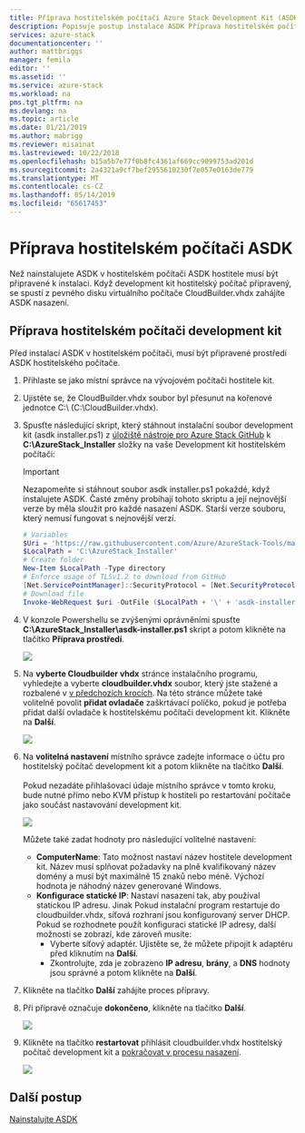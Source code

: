 ```yaml
---
title: Příprava hostitelském počítači Azure Stack Development Kit (ASDK) | Dokumentace Microsoftu
description: Popisuje postup instalace ASDK Příprava hostitelském počítači Azure Stack Development Kit (ASDK).
services: azure-stack
documentationcenter: ''
author: mattbriggs
manager: femila
editor: ''
ms.assetid: ''
ms.service: azure-stack
ms.workload: na
pms.tgt_pltfrm: na
ms.devlang: na
ms.topic: article
ms.date: 01/21/2019
ms.author: mabrigg
ms.reviewer: misainat
ms.lastreviewed: 10/22/2018
ms.openlocfilehash: b15a5b7e77f0b8fc4361af669cc9099753ad201d
ms.sourcegitcommit: 2a4321a9cf7bef2955610230f7e057e0163de779
ms.translationtype: MT
ms.contentlocale: cs-CZ
ms.lasthandoff: 05/14/2019
ms.locfileid: "65617453"
---
```

# <a name="prepare-the-asdk-host-computer"></a>Příprava hostitelském počítači ASDK
Než nainstalujete ASDK v hostitelském počítači ASDK hostitele musí být připravené k instalaci. Když development kit hostitelský počítač připravený, se spustí z pevného disku virtuálního počítače CloudBuilder.vhdx zahájíte ASDK nasazení.

## <a name="prepare-the-development-kit-host-computer"></a>Příprava hostitelském počítači development kit
Před instalací ASDK v hostitelském počítači, musí být připravené prostředí ASDK hostitelského počítače.
1. Přihlaste se jako místní správce na vývojovém počítači hostitele kit.
2. Ujistěte se, že CloudBuilder.vhdx soubor byl přesunut na kořenové jednotce C:\ (C:\CloudBuilder.vhdx).
3. Spusťte následující skript, který stáhnout instalační soubor development kit (asdk installer.ps1) z [úložiště nástroje pro Azure Stack GitHub](https://github.com/Azure/AzureStack-Tools) k **C:\AzureStack_Installer** složky na vaše Development kit hostitelském počítači:

   > [!IMPORTANT]
   > Nezapomeňte si stáhnout soubor asdk installer.ps1 pokaždé, když instalujete ASDK. Časté změny probíhají tohoto skriptu a její nejnovější verze by měla sloužit pro každé nasazení ASDK. Starší verze souboru, který nemusí fungovat s nejnovější verzí.

   ```powershell
   # Variables
   $Uri = 'https://raw.githubusercontent.com/Azure/AzureStack-Tools/master/Deployment/asdk-installer.ps1'
   $LocalPath = 'C:\AzureStack_Installer'
   # Create folder
   New-Item $LocalPath -Type directory
   # Enforce usage of TLSv1.2 to download from GitHub
   [Net.ServicePointManager]::SecurityProtocol = [Net.SecurityProtocolType]::Tls12
   # Download file
   Invoke-WebRequest $uri -OutFile ($LocalPath + '\' + 'asdk-installer.ps1')
   ```

4. V konzole Powershellu se zvýšenými oprávněními spusťte **C:\AzureStack_Installer\asdk-installer.ps1** skript a potom klikněte na tlačítko **Příprava prostředí**.

    ![](media/asdk-prepare-host/1.PNG) 

5. Na **vyberte Cloudbuilder vhdx** stránce instalačního programu, vyhledejte a vyberte **cloudbuilder.vhdx** soubor, který jste stažené a rozbalené v [v předchozích krocích](asdk-download.md). Na této stránce můžete také volitelně povolit **přidat ovladače** zaškrtávací políčko, pokud je potřeba přidat další ovladače k hostitelskému počítači development kit. Klikněte na **Další**.  

    ![](media/asdk-prepare-host/2.PNG)

6. Na **volitelná nastavení** místního správce zadejte informace o účtu pro hostitelský počítač development kit a potom klikněte na tlačítko **Další**.<br><br>Pokud nezadáte přihlašovací údaje místního správce v tomto kroku, bude nutné přímo nebo KVM přístup k hostiteli po restartování počítače jako součást nastavování development kit.

   ![](media/asdk-prepare-host/3.PNG)

    Můžete také zadat hodnoty pro následující volitelné nastavení:
    - **ComputerName**: Tato možnost nastaví název hostitele development kit. Název musí splňovat požadavky na plně kvalifikovaný název domény a musí být maximálně 15 znaků nebo méně. Výchozí hodnota je náhodný název generované Windows.
    - **Konfigurace statické IP**: Nastaví nasazení tak, aby používal statickou IP adresu. Jinak Pokud instalační program restartuje do cloudbuilder.vhdx, síťová rozhraní jsou konfigurovaný server DHCP. Pokud se rozhodnete použít konfiguraci statické IP adresy, další možnosti se zobrazí, kde zároveň musíte:
      - Vyberte síťový adaptér. Ujistěte se, že můžete připojit k adaptéru před kliknutím na **Další**.
      - Zkontrolujte, zda je zobrazeno **IP adresu**, **brány**, a **DNS** hodnoty jsou správné a potom klikněte na **Další**.
13. Klikněte na tlačítko **Další** zahájíte proces přípravy.
14. Při přípravě označuje **dokončeno**, klikněte na tlačítko **Další**.

    ![](media/asdk-prepare-host/4.PNG)

15. Klikněte na tlačítko **restartovat** přihlásit cloudbuilder.vhdx hostitelský počítač development kit a [pokračovat v procesu nasazení](asdk-install.md).

    ![](media/asdk-prepare-host/5.PNG)


## <a name="next-steps"></a>Další postup
[Nainstalujte ASDK](asdk-install.md)
